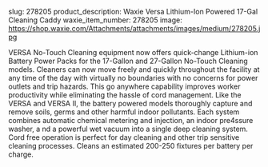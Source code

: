 slug: 278205
product_description: Waxie Versa Lithium-Ion Powered 17-Gal Cleaning Caddy
waxie_item_number: 278205
image: https://shop.waxie.com/Attachments/attachments/images/medium/278205.jpg

VERSA No-Touch Cleaning equipment now offers quick-change Lithium-ion Battery Power Packs for the 17-Gallon and 27-Gallon No-Touch Cleaning models. Cleaners can now move freely and quickly throughout the facility at any time of the day with virtually no boundaries with no concerns for power outlets and trip hazards. This go anywhere capability improves worker productivity while eliminating the hassle of cord management. Like the VERSA and VERSA II, the battery powered models thoroughly capture and remove soils, germs and other harmful indoor pollutants. Each system combines automatic chemical metering and injection, an indoor pre4ssure washer, a nd a powerful wet vacuum into a single deep cleaning system. Cord free operation is perfect for day cleaning and other trip sensitive cleaning processes. Cleans an estimated 200-250 fixtures per battery per charge.

